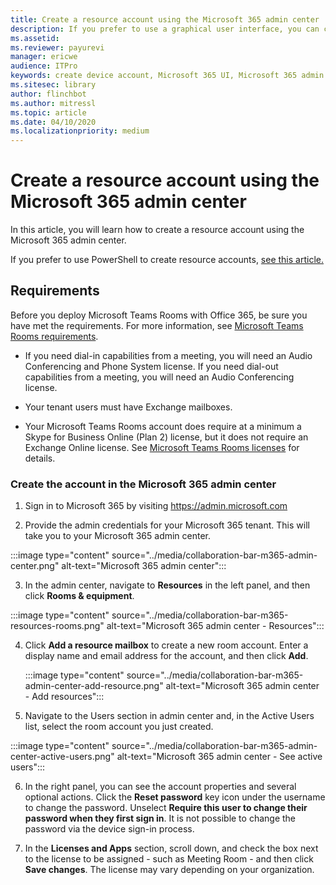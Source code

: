 ```yaml
---
title: Create a resource account using the Microsoft 365 admin center
description: If you prefer to use a graphical user interface, you can create a resource account for your Microsoft Teams Rooms and collaboration bars for Microsoft Teams using the Microsoft 365 Admin Center.
ms.assetid: 
ms.reviewer: payurevi
manager: ericwe
audience: ITPro
keywords: create device account, Microsoft 365 UI, Microsoft 365 admin center
ms.sitesec: library
author: flinchbot
ms.author: mitressl
ms.topic: article
ms.date: 04/10/2020
ms.localizationpriority: medium
---
```


# Create a resource account using the Microsoft 365 admin center
In this article, you will learn how to create a resource account using the Microsoft 365 admin center.

If you prefer to use PowerShell to create resource accounts, [see this article.](resource-account-ps.md) 

## Requirements

Before you deploy Microsoft Teams Rooms with Office 365, be sure you have met the requirements. For more information, see [Microsoft Teams Rooms requirements](requirements.md).

- If you need dial-in capabilities from a meeting, you will need an Audio Conferencing and Phone System license.  If you need dial-out capabilities from a meeting, you will need an Audio Conferencing license.

- Your tenant users must have Exchange mailboxes.

- Your Microsoft Teams Rooms account does require at a minimum a Skype for Business Online (Plan 2) license, but it does not require an Exchange Online license. See [Microsoft Teams Rooms licenses](rooms-licensing.md) for details.

### <a href="" id="create-device-acct-m365-admin-ctr"></a>Create the account in the Microsoft 365 admin center

1.  Sign in to Microsoft 365 by visiting https://admin.microsoft.com


2.  Provide the admin credentials for your Microsoft 365 tenant. This will take you to your Microsoft 365 admin center.

:::image type="content" source="../media/collaboration-bar-m365-admin-center.png" alt-text="Microsoft 365 admin center":::

3. In the admin center, navigate to **Resources** in the left panel, and then click **Rooms & equipment**.

:::image type="content" source="../media/collaboration-bar-m365-resources-rooms.png" alt-text="Microsoft 365 admin center - Resources":::
    
4. Click **Add a resource mailbox** to create a new room account. Enter a display name and email address for the account, and then click **Add**.

    :::image type="content" source="../media/collaboration-bar-m365-admin-center-add-resource.png" alt-text="Microsoft 365 admin center - Add resources":::

5. Navigate to the Users section in admin center and, in the Active Users list, select the room account you just created. 

:::image type="content" source="../media/collaboration-bar-m365-admin-center-active-users.png" alt-text="Microsoft 365 admin center - See active users":::

6. In the right panel, you can see the account properties and several optional actions. Click the **Reset password** key icon under the username to change the password. Unselect **Require this user to change their password when they first sign in**. It is not possible to change the password via the device sign-in process.

6. In the **Licenses and Apps** section, scroll down, and check the box next to the license to be assigned - such as Meeting Room - and then click **Save changes**. The license may vary depending on your organization.



